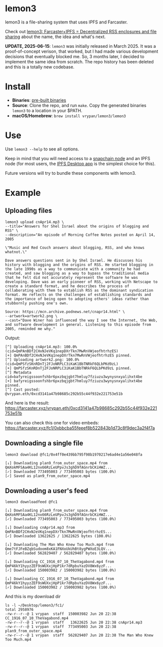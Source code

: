 # lemon3

lemon3 is a file-sharing system that uses IPFS and Farcaster.

Check out [lemon3: Farcaster+IPFS = Decentralized RSS enclosures and file sharing](https://blog.vrypan.net/2025/03/23/lemon3-farcaster-ipfs-decentralized-file-sharing/) about the name,
the idea and what's next.

**UPDATE, 2025-06-15**: `lemon3` was initially released in March 2025. It was a proof-of-concept
verison, that worked, but I had made various development decisions that eventually blocked me. So,
3 months later, I decided to implement the same idea from scratch. The repo history has been deleted
and this is a totally new codebase.

# Install

- **Binaries**: [pre-built binaries](https://github.com/vrypan/lemon3/releases)
- **Source**: Clone the repo, and run `make`. Copy the generated binaries `lemon3` to a location in your $PATH.
- **macOS/Homebrew**: `brew install vrypan/lemon3/lemon3`

# Use

Use `lemon3 --help` to see all options.

Keep in mind that you will need access to a [snapchain node](https://github.com/farcasterxyz/snapchain)
and an IPFS node (for most users, the [IPFS Desktop app](https://docs.ipfs.tech/install/ipfs-desktop/) is
the simplest choice for this).

Future versions will try to bundle these components with lemon3.


# Example


## Uploading files
```
lemon3 upload cnApr14.mp3 \
--title="Answers for Shel Israel about the origins of blogging and RSS" \
--description="An episode of Morning Coffee Notes posted on April 14, 2005

\"Music and Red Couch answers about blogging, RSS, and who knows whatnot.\"

Dave answers questions sent in by Shel Israel. He discusses his history with blogging and the origins of RSS. He started blogging in the late 1990s as a way to communicate with a community he had created, and saw blogging as a way to bypass the traditional media that he felt did not accurately represent the software he was developing. Dave was an early pioneer of RSS, working with Netscape to create a standard format, and he describes the process of collaborating with them to establish RSS as the dominant syndication format. He reflects on the challenges of establishing standards and the importance of being open to adopting others' ideas rather than stubbornly pushing one's own.

Source: https://mcn.archive.podnews.net/cnapr14.html" \
--artwork=artwork2.png \
--cast="Dave Winer has influenced the way I see the Internet, the Web, and software development in general. Listening to this episode from 2005, reminded me why."
```

Output:

```
[^] Uploading cnApr14.mp3: 100.0%  (cid=QmPAnBDf2CHxNJeVKq1nepDXrTkn7MwRnVWjeofhtrhzES)
[+] QmPAnBDf2CHxNJeVKq1nepDXrTkn7MwRnVWjeofhtrhzES pinned.
[^] Uploading artwork2.png: 100.0%  (cid=QmPSfzSKnRDnTj2FJoNRPLC3iKaK1BbTNRkF6QLbPKd9zL)
[+] QmPSfzSKnRDnTj2FJoNRPLC3iKaK1BbTNRkF6QLbPKd9zL pinned.
[^] Metadata cid=bafyreigssoonfshbr6pxzbqjgbt7hmluy7fziuzu3wynysnxyalihxt4be
[+] bafyreigssoonfshbr6pxzbqjgbt7hmluy7fziuzu3wynysnxyalihxt4be pinned.
[^] Cast posted: @vrypan.eth/0xcd3141a47b98685c292b55c44f932e221753e51b
```

And here is the result: https://farcaster.xyz/vrypan.eth/0xcd3141a47b98685c292b55c44f932e221753e51b

You can also check this one for video embeds: https://farcaster.xyz/fc1/0xbbcba55feeef8b522843b1d73c8f9dec3a2f4f7a

## Downloading a single file

```
lemon3 download @fc1/0x4ff0e439bb795f98b1970217e6ad4e1a56e048fa

[↓] Downloading plan9_from_outer_space.mp4 from QmXokMFSAa4KL12nx66RzLeUPpvJs3ghD9fAGnrbCKiHWZ...
[✓] Downloaded 773495003 / 773495003 bytes (100.0%)
[✓] Saved as plan9_from_outer_space.mp4
```

## Downloading a user's feed

```
lemon3 downloadfeed @fc1

[↓] Downloading plan9_from_outer_space.mp4 from QmXokMFSAa4KL12nx66RzLeUPpvJs3ghD9fAGnrbCKiHWZ...
[✓] Downloaded 773495003 / 773495003 bytes (100.0%)

[↓] Downloading cnApr14.mp3 from QmPAnBDf2CHxNJeVKq1nepDXrTkn7MwRnVWjeofhtrhzES...
[✓] Downloaded 13622625 / 13622625 bytes (100.0%)

[↓] Downloading The Man Who Knew Too Much.mp4 from Qme7tFJFeBZqbSudoom8xKA1FNXoUkUhBt8ygPWXoE3LQV...
[✓] Downloaded 562829407 / 562829407 bytes (100.0%)

[↓] Downloading CC_1916_07_10_TheVagabond.mp4 from QmP46kY1hyyzZEF9sWUXxjHpP1kr7dRpbuYazDV8Wx6yzF...
[✓] Downloaded 150003982 / 150003982 bytes (100.0%)

[↓] Downloading CC_1916_07_10_TheVagabond.mp4 from QmP46kY1hyyzZEF9sWUXxjHpP1kr7dRpbuYazDV8Wx6yzF...
[✓] Downloaded 150003982 / 150003982 bytes (100.0%)
```

And this is my download dir

```
ls -l ~/Desktop/lemon3/fc1/
total 2958976
-rw-r--r--@ 1 vrypan  staff  150003982 Jun 20 22:38 CC_1916_07_10_TheVagabond.mp4
-rw-r--r--@ 1 vrypan  staff   13622625 Jun 20 22:38 cnApr14.mp3
-rw-r--r--@ 1 vrypan  staff  773495003 Jun 20 22:38 plan9_from_outer_space.mp4
-rw-r--r--@ 1 vrypan  staff  562829407 Jun 20 22:38 The Man Who Knew Too Much.mp4
```
